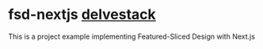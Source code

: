 # fsd-nextjs [delvestack](https://delvestack.com)

This is a project example implementing Featured-Sliced Design with Next.js
